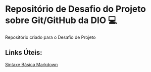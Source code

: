 # Repositório de Desafio do Projeto sobre Git/GitHub da DIO 💻
Repositório criado para o Desafio de Projeto


## Links Úteis:
[Sintaxe Básica Markdown](https://www.markdownguide.org/)
